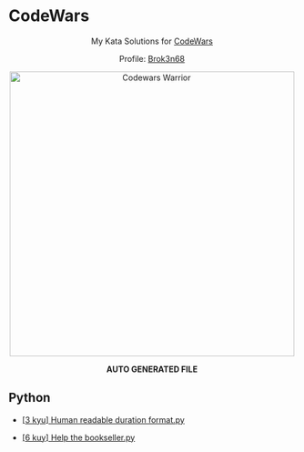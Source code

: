 
# CodeWars

<div align="center">

  My Kata Solutions for [CodeWars](https://www.codewars.com)

  Profile: [Brok3n68](https://www.codewars.com/users/Brok3n68)

  <a href="https://www.codewars.com/users/Brok3n68" target="_blank">
    <img src="https://www.codewars.com/users/Brok3n68/badges/large" alt="Codewars Warrior" width="500px"/>
  </a>

  __AUTO GENERATED FILE__

</div>


## Python

    
* [[3 kyu] Human readable duration format.py](./Python/[3%20kyu]%20Human%20readable%20duration%20format.py)

* [[6 kuy] Help the bookseller.py](./Python/[6%20kuy]%20Help%20the%20bookseller.py)
